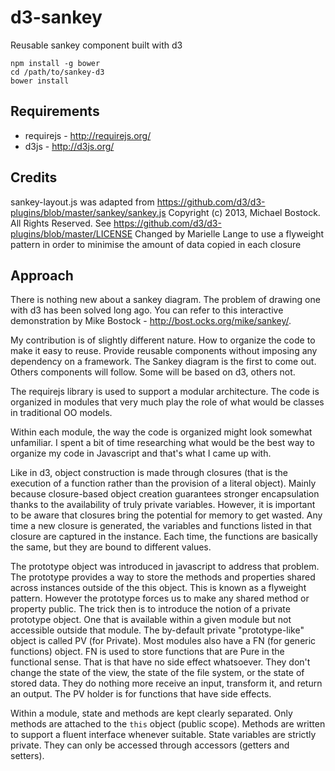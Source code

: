 d3-sankey
=========

Reusable sankey component built with d3

    npm install -g bower
    cd /path/to/sankey-d3
    bower install

Requirements
-------
* requirejs - http://requirejs.org/
* d3js - http://d3js.org/

Credits
-------

sankey-layout.js was adapted from https://github.com/d3/d3-plugins/blob/master/sankey/sankey.js
Copyright (c) 2013, Michael Bostock. All Rights Reserved. See https://github.com/d3/d3-plugins/blob/master/LICENSE
Changed by Marielle Lange to use a flyweight pattern in order to minimise the amount of data copied in each closure


Approach
---------

There is nothing new about a sankey diagram. The problem of drawing one with d3 has been solved long ago. You can refer to this interactive demonstration by Mike Bostock - http://bost.ocks.org/mike/sankey/.

My contribution is of slightly different nature. How to organize the code to make it easy to reuse. Provide reusable components without imposing any dependency on a framework. The Sankey diagram is the first to come out. Others components will follow. Some will be based on d3, others not. 

The requirejs library is used to support a modular architecture. The code is organized in modules that very much play the role of what would be classes in traditional OO models. 

Within each module, the way the code is organized might look somewhat unfamiliar. I spent a bit of time researching what would be the best way to organize my code in Javascript and that's what I came up with. 

Like in d3, object construction is made through closures (that is the execution of a function rather than the provision of a literal object). Mainly because closure-based object creation guarantees stronger encapsulation thanks to the availability of truly private variables. However, it is important to be aware that closures bring the potential for memory to get wasted. Any time a new closure is generated, the variables and functions listed in that closure are captured in the instance. Each time, the functions are basically the same, but they are bound to different values. 

The prototype object was introduced in javascript to address that problem. The prototype provides a way to store the methods and properties shared across instances outside of the this object. This is known as a flyweight pattern. However the prototype forces us to make any shared method or property public. The trick then is to introduce the notion of a private prototype object. One that is available within a given module but not accessible outside that module. The by-default private "prototype-like" object is called PV (for Private). Most modules also have a FN (for generic functions) object. FN is used to store functions that are Pure in the functional sense. That is that have no side effect whatsoever. They don't change the state of the view, the state of the file system, or the state of stored data. They do nothing more receive an input, transform it, and return an output. The PV holder is for functions that have side effects. 

Within a module, state and methods are kept clearly separated. Only methods are attached to the `this` object (public scope). Methods are written to support a fluent interface whenever suitable. State variables are strictly private. They can only be accessed through accessors (getters and setters). 


